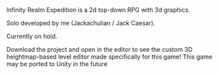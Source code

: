 Infinity Realm Expedition is a 2d top-down RPG with 3d graphics.

Solo developed by me (Jackachulian / Jack Caesar).

Currently on hold.

Download the project and open in the editor to see the custom 3D heightmap-based level editor made specifically for this game!
This game may be ported to Unity in the future

